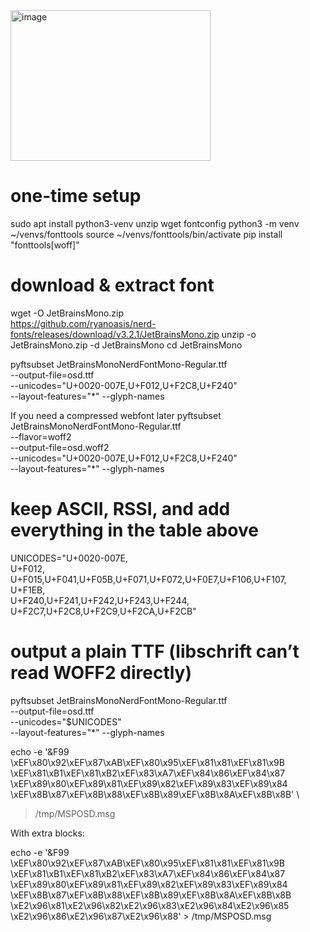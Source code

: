 <img width="320" height="241" alt="image" src="https://github.com/user-attachments/assets/ee26b934-49c1-4dcd-95b5-8bbf093c84e4" />


# one‑time setup
sudo apt install python3-venv unzip wget fontconfig
python3 -m venv ~/venvs/fonttools
source ~/venvs/fonttools/bin/activate
pip install "fonttools[woff]"

# download & extract font
wget -O JetBrainsMono.zip \
  https://github.com/ryanoasis/nerd-fonts/releases/download/v3.2.1/JetBrainsMono.zip
unzip -o JetBrainsMono.zip -d JetBrainsMono
cd JetBrainsMono


pyftsubset JetBrainsMonoNerdFontMono-Regular.ttf \
  --output-file=osd.ttf \
  --unicodes="U+0020-007E,U+F012,U+F2C8,U+F240" \
  --layout-features="*" --glyph-names


If you need a compressed webfont later
pyftsubset JetBrainsMonoNerdFontMono-Regular.ttf \
  --flavor=woff2 \
  --output-file=osd.woff2 \
  --unicodes="U+0020-007E,U+F012,U+F2C8,U+F240" \
  --layout-features="*" --glyph-names






# keep ASCII, RSSI, and add everything in the table above
UNICODES="U+0020-007E,\
U+F012,\
U+F015,U+F041,U+F05B,U+F071,U+F072,U+F0E7,U+F106,U+F107,\
U+F1EB,\
U+F240,U+F241,U+F242,U+F243,U+F244,\
U+F2C7,U+F2C8,U+F2C9,U+F2CA,U+F2CB"

# output a plain TTF (libschrift can’t read WOFF2 directly)
pyftsubset JetBrainsMonoNerdFontMono-Regular.ttf \
  --output-file=osd.ttf \
  --unicodes="$UNICODES" \
  --layout-features="*" --glyph-names






echo -e '&F99
\xEF\x80\x92\xEF\x87\xAB\xEF\x80\x95\xEF\x81\x81\xEF\x81\x9B
\xEF\x81\xB1\xEF\x81\xB2\xEF\x83\xA7\xEF\x84\x86\xEF\x84\x87
\xEF\x89\x80\xEF\x89\x81\xEF\x89\x82\xEF\x89\x83\xEF\x89\x84
\xEF\x8B\x87\xEF\x8B\x88\xEF\x8B\x89\xEF\x8B\x8A\xEF\x8B\x8B' \
> /tmp/MSPOSD.msg


With extra blocks:

echo -e '&F99 \
\xEF\x80\x92\xEF\x87\xAB\xEF\x80\x95\xEF\x81\x81\xEF\x81\x9B\
\xEF\x81\xB1\xEF\x81\xB2\xEF\x83\xA7\xEF\x84\x86\xEF\x84\x87\
\xEF\x89\x80\xEF\x89\x81\xEF\x89\x82\xEF\x89\x83\xEF\x89\x84\
\xEF\x8B\x87\xEF\x8B\x88\xEF\x8B\x89\xEF\x8B\x8A\xEF\x8B\x8B\
\xE2\x96\x81\xE2\x96\x82\xE2\x96\x83\xE2\x96\x84\xE2\x96\x85\
\xE2\x96\x86\xE2\x96\x87\xE2\x96\x88' > /tmp/MSPOSD.msg



